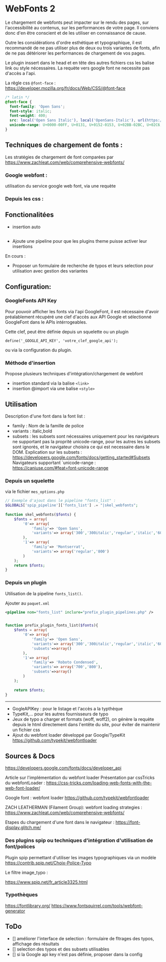 # WebFonts 2

Le chargement de webfonts peut impacter sur le rendu des pages,
sur l'accessibilité au contenus, sur les performances de votre page.
Il conviens donc d'en être conscient et de les utiliser en connaissance de cause.

Outre les considérations d'ordre esthétique et typographique,
il est recommandé de ne pas utiliser plus de deux ou trois variantes de fonts,
afin de ne pas détériorer les performances de chargement de vos pages.

Le plugin inssert dans le head et en tête des autres fichiers css
les balise link ou style nécessaires. La requète vers google font ne necessite pas
d'accès a l'api.



La rêgle css `@font-face` : 
https://developer.mozilla.org/fr/docs/Web/CSS/@font-face


```css
/* latin */
@font-face {
  font-family: 'Open Sans';
  font-style: italic;
  font-weight: 400;
  src: local('Open Sans Italic'), local('OpenSans-Italic'), url(https://fonts.gstatic.com/s/opensans/v15/xjAJXh38I15wypJXxuGMBogp9Q8gbYrhqGlRav_IXfk.woff2) format('woff2');
  unicode-range: U+0000-00FF, U+0131, U+0152-0153, U+02BB-02BC, U+02C6, U+02DA, U+02DC, U+2000-206F, U+2074, U+20AC, U+2122, U+2212, U+2215;
}
```


## Techniques de chargement de fonts :

Les stratégies de chargement de font comparées par 
https://www.zachleat.com/web/comprehensive-webfonts/


### Google webfont :

utilisation du service google web font, via une requète


### Depuis les css :



## Fonctionalitées

* insertion auto 

## 

* Ajoute une pipeline pour que les plugins theme puisse activer leur insertions



En cours :
- Proposer un formulaire de recherche de typos et leurs selection pour utilisation
avec gestion des variantes





## Configuration:

### GoogleFonts API Key

Pour pouvoir afficher les fonts via l'api GoogleFont, il est nécessaire d'avoir
préalablement récupéré une clef d'accès aux API Google et sélectionné GoogleFont dans
le APIs intérrogeables.

Cette clef, peut être définie depuis un squelette ou un plugin

```
define('_GOOGLE_API_KEY', 'votre_clef_google_api');
```

ou via la configuration du plugin.


### Méthode d'insertion

Propose plusieurs techniques d'intégration/chargement de webfont

* insertion standard via la balise `<link>`
* insertion @import via une balise `<style>`


## Utilisation

Description d'une font dans la font list :

* family : Nom de la famille de police
* variants : italic,bold
* subsets : les subsets sont nécessaires uniquement pour les navigateurs ne supportant pas la proprité unicode-range,
pour les autres les subsets sont ignorés, et le navigateur choisira ce qui est necessaire dans le DOM.
Explication sur les subsets : https://developers.google.com/fonts/docs/getting_started#Subsets
Navigateurs supportant `unicode-range : https://caniuse.com/#feat=font-unicode-range


### Depuis un squelette

via le fichier `mes_options.php`

```php
// Exemple d'ajout dans le pipeline "fonts_list" :
$GLOBALS['spip_pipeline']['fonts_list'] .= "|skel_webfonts";
 
function skel_webfonts($fonts) {
	$fonts = array(
		'0'=> array(
			'family'=> 'Open Sans',
			'variants'=> array('300','300italic','regular','italic','600')
		),
		'1'=> array(
			'family'=> 'Montserrat',
			'variants'=> array('regular','800')
		)
	);
    return $fonts;
}
```

### Depuis un plugin

Utilisation de la pipeline `fonts_list()`.

Ajouter au `paquet.xml`

```xml
<pipeline nom="fonts_list" inclure="prefix_plugin_pipelines.php" />
```


```php

function prefix_plugin_fonts_list($fonts){
	$fonts = array(
		'0'=> array(
			'family'=> 'Open Sans',
			'variants'=> array('300','300italic','regular','italic','600'),
			'subsets'=>array()
		),
		'1'=> array(
			'family'=> 'Roboto Condensed',
			'variants'=> array('700','800'),
			'subsets'=>array()
		)
	);
	
	return $fonts;
}
```



----


- GogleAPIKey : pour le listage et l'accès a la typthèque
- TypeKit,… pour les autres fournisseurs de typo
- Jeux de typo a charger et formats (woff, woff2), on génère la requète  
depuis le html directement dans l'entête du site, pour éviter de maintenir un fichier css
- Ajout du webfont loader développé par Google/TypeKit  
https://github.com/typekit/webfontloader


## Sources & Docs

https://developers.google.com/fonts/docs/developer_api

Article sur l'implémentation du webfont loader
Présentation par cssTricks du webfontLoader :
https://css-tricks.com/loading-web-fonts-with-the-web-font-loader/

Google font : webfont loader https://github.com/typekit/webfontloader

ZACH LEATHERMAN (Filament Group):
webfont loading strategies : https://www.zachleat.com/web/comprehensive-webfonts/

Etapes du chargement d'une font dans le navigateur :
https://font-display.glitch.me/

### Des plugins spip ou techniques d'intégration d'utilisation de font/polices

Plugin spip permettant d'utiliser les images typographiques via un modèle
https://contrib.spip.net/Choix-Police-Typo

Le filtre image_typo :

https://www.spip.net/fr_article3325.html



### Typothèques

https://fontlibrary.org/
https://www.fontsquirrel.com/tools/webfont-generator



## ToDo

- [] améliorer l'interface de selection : formulaire de fltrages des typos, affichage des résultats
- [] selection des typos et des subsets utilisables
- [] si la Google api key n'est pas définie, proposer dans la config